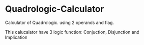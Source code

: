 # Quadrologic-Calculator
Calculator of Quadrologic. using 2 operands and flag. 

This calucalator have 3 logic function:
Conjuction, Disjunction and Implication
